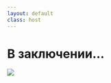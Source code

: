 ```yaml
---
layout: default
class: host
---
```


# В заключении...

<img src="/images/05-prototypes-classes/learning-any-programming-language-meme.png">

<style>
img {
    max-height: 100%;
    margin: auto;
}
</style>

